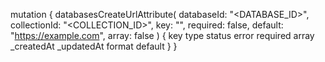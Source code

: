 mutation {
    databasesCreateUrlAttribute(
        databaseId: "<DATABASE_ID>",
        collectionId: "<COLLECTION_ID>",
        key: "",
        required: false,
        default: "https://example.com",
        array: false
    ) {
        key
        type
        status
        error
        required
        array
        _createdAt
        _updatedAt
        format
        default
    }
}
